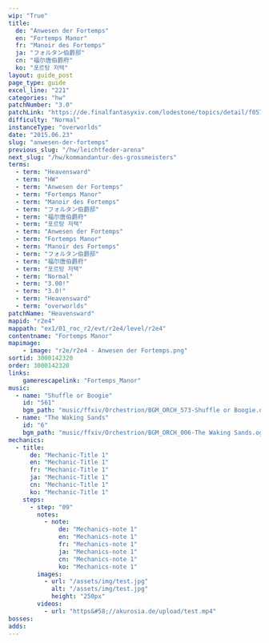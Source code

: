 ```yaml
---
wip: "True"
title:
  de: "Anwesen der Fortemps"
  en: "Fortemps Manor"
  fr: "Manoir des Fortemps"
  ja: "フォルタン伯爵邸"
  cn: "福尔唐伯爵府"
  ko: "포르탕 저택"
layout: guide_post
page_type: guide
excel_line: "221"
categories: "hw"
patchNumber: "3.0"
patchLink: "https://de.finalfantasyxiv.com/lodestone/topics/detail/f0575b82a639492e5a70e34d823d77bddcb7f686"
difficulty: "Normal"
instanceType: "overworlds"
date: "2015.06.23"
slug: "anwesen-der-fortemps"
previous_slug: "/hw/leichtfeder-arena"
next_slug: "/hw/kommandantur-des-grossmeisters"
terms:
  - term: "Heavensward"
  - term: "HW"
  - term: "Anwesen der Fortemps"
  - term: "Fortemps Manor"
  - term: "Manoir des Fortemps"
  - term: "フォルタン伯爵邸"
  - term: "福尔唐伯爵府"
  - term: "포르탕 저택"
  - term: "Anwesen der Fortemps"
  - term: "Fortemps Manor"
  - term: "Manoir des Fortemps"
  - term: "フォルタン伯爵邸"
  - term: "福尔唐伯爵府"
  - term: "포르탕 저택"
  - term: "Normal"
  - term: "3.00!"
  - term: "3.0!"
  - term: "Heavensward"
  - term: "overworlds"
patchName: "Heavensward"
mapid: "r2e4"
mappath: "ex1/01_roc_r2/evt/r2e4/level/r2e4"
contentname: "Fortemps Manor"
mapimage:
    - image: "r2e/r2e4 - Anwesen der Fortemps.png"
sortid: 3000142320
order: 3000142320
links:
    gamerescapelink: "Fortemps_Manor"
music:
  - name: "Shuffle or Boogie"
    id: "561"
    bgm_path: "music/ffxiv/Orchestrion/BGM_ORCH_573-Shuffle or Boogie.ogg"
  - name: "The Waking Sands"
    id: "6"
    bgm_path: "music/ffxiv/Orchestrion/BGM_ORCH_006-The Waking Sands.ogg"
mechanics:
  - title:
      de: "Mechanic-Title 1"
      en: "Mechanic-Title 1"
      fr: "Mechanic-Title 1"
      ja: "Mechanic-Title 1"
      cn: "Mechanic-Title 1"
      ko: "Mechanic-Title 1"
    steps:
      - step: "09"
        notes:
          - note:
              de: "Mechanics-note 1"
              en: "Mechanics-note 1"
              fr: "Mechanics-note 1"
              ja: "Mechanics-note 1"
              cn: "Mechanics-note 1"
              ko: "Mechanics-note 1"
        images:
          - url: "/assets/img/test.jpg"
            alt: "/assets/img/test.jpg"
            height: "250px"
        videos:
          - url: "https&#58;//akurosia.de/upload/test.mp4"
bosses:
adds:
---
```

